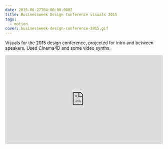 ```yaml
---
date: 2015-06-27T04:00:00.000Z
title: Businessweek Design Conference visuals 2015
tags:
  - motion
cover: businessweek-design-conference-2015.gif
---
```

Visuals for the 2015 design conference, projected for intro and between speakers. Used Cinema4D and some video synths. 

<div style="padding:56.25% 0 0 0;position:relative;"><iframe src="https://player.vimeo.com/video/126513482?color=000000&title=0&byline=0&portrait=0" style="position:absolute;top:0;left:0;width:100%;height:100%;" frameborder="0" allow="autoplay; fullscreen" allowfullscreen></iframe></div><script src="https://player.vimeo.com/api/player.js"></script>